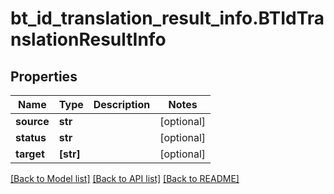 # bt_id_translation_result_info.BTIdTranslationResultInfo

## Properties
Name | Type | Description | Notes
------------ | ------------- | ------------- | -------------
**source** | **str** |  | [optional] 
**status** | **str** |  | [optional] 
**target** | **[str]** |  | [optional] 

[[Back to Model list]](../README.md#documentation-for-models) [[Back to API list]](../README.md#documentation-for-api-endpoints) [[Back to README]](../README.md)


